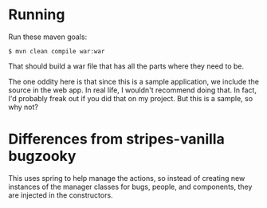 Running
===
Run these maven goals:

    $ mvn clean compile war:war

That should build a war file that has all the parts where they need to be.

The one oddity here is that since this is a sample application, we include the source in the web app. In real life, I
wouldn't recommend doing that. In fact, I'd probably freak out if you did that on my project. But this is a sample, so
why not?

Differences from stripes-vanilla bugzooky
===

This uses spring to help manage the actions, so instead of creating new instances of the manager classes for bugs,
people, and components, they are injected in the constructors.

